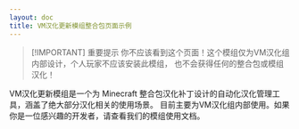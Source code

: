 ```yaml
---
layout: doc
title: VM汉化更新模组整合包页面示例
---
```


> [!IMPORTANT] 重要提示
> 你不应该看到这个页面！这个模组仅为VM汉化组内部设计，个人玩家不应该安装此模组，
> 也不会获得任何的整合包或模组汉化！

VM汉化更新模组是一个为 Minecraft 整合包汉化补丁设计的自动化汉化管理工具，涵盖了绝大部分汉化相关的使用场景。
目前主要为VM汉化组内部使用。如果你是一位感兴趣的开发者，请查看我们的模组使用文档。

<DownloadLinks :methods="[
  { id: 'vmtu', text: '模组使用文档', icon: '/imgs/logo/logo_64.png', link: 'https://vmct-cn.top/vmtu' },
  { id: 'curseforge', text: 'CurseForge', icon: '/imgs/svg/curseforge.svg', link: 'https://www.curseforge.com/minecraft/mc-mods/vmtranslationupdate' },
  { id: 'modrinth', text: 'Modrinth', icon: '/imgs/svg/modrinth.svg', link: 'https://modrinth.com/mod/vmupdate' },
  { id: 'github', text: 'Github仓库', icon: '/imgs/svg/github.svg', link: 'https://github.com/VM-Chinese-translate-group/VMTranslationUpdateMod' },
  { id: 'github-core', text: '下载核心Github仓库', icon: '/imgs/svg/github.svg', link: 'https://github.com/VM-Chinese-translate-group/VMTUCore' },
  { id: 'gitee', text: 'Gitee元数据', icon: '/imgs/svg/gitee.svg', link: 'https://gitee.com/Wulian233/vmtu' }
]" />
